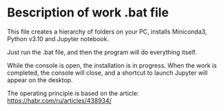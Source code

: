 # Вescription of work .bat file

This file creates a hierarchy of folders on your PC, installs Miniconda3, Python v3.10 and Jupyter notebook.

Just run the .bat file, and then the program will do everything itself.

While the console is open, the installation is in progress. When the work is completed, the console will close, and a shortcut to launch Jupyter will appear on the desktop.

The operating principle is based on the article: https://habr.com/ru/articles/438934/
